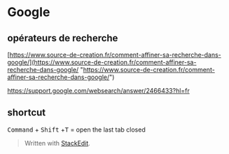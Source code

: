 ﻿# Google
## opérateurs de recherche
[https://www.source-de-creation.fr/comment-affiner-sa-recherche-dans-google/](https://www.source-de-creation.fr/comment-affiner-sa-recherche-dans-google/ "https://www.source-de-creation.fr/comment-affiner-sa-recherche-dans-google/")

https://support.google.com/websearch/answer/2466433?hl=fr

## shortcut
<kbd>Command</kbd> + <kbd>Shift</kbd> +<kbd>T</kbd> = open the last tab closed


> Written with [StackEdit](https://stackedit.io/).
